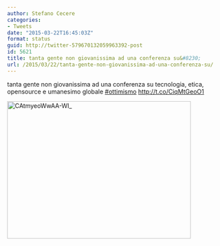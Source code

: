 ```yaml
---
author: Stefano Cecere
categories:
- Tweets
date: "2015-03-22T16:45:03Z"
format: status
guid: http://twitter-579670132059963392-post
id: 5621
title: tanta gente non giovanissima ad una conferenza su&#8230;
url: /2015/03/22/tanta-gente-non-giovanissima-ad-una-conferenza-su/
---
```


tanta gente non giovanissima ad una conferenza su tecnologia, etica, opensource e umanesimo globale [#ottimismo](http://twitter.com/search?q=%23ottimismo) http://t.co/CiqMtGeoO1

<img width="427" height="320" src="http://stefanocecere.com/wp-content/uploads/sites/3/2015/03/CAtmyeoWwAA-WI_-427x320.jpg" class="attachment-medium" alt="CAtmyeoWwAA-WI_" />
